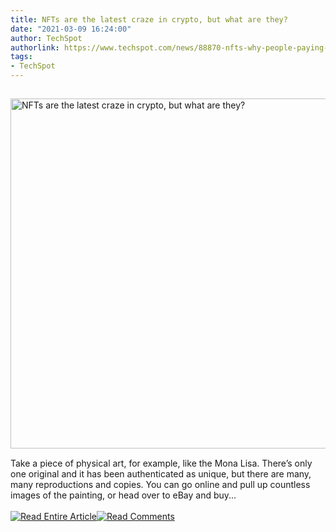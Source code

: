 ```yaml
---
title: NFTs are the latest craze in crypto, but what are they?
date: "2021-03-09 16:24:00"
author: TechSpot
authorlink: https://www.techspot.com/news/88870-nfts-why-people-paying-millions-own-them.html
tags:
- TechSpot
---
```

<a href="https://www.techspot.com/news/88870-nfts-why-people-paying-millions-own-them.html" target="_blank"><img src="https://static.techspot.com/images2/news/ts3_thumbs/2021/03/2021-03-09-ts3_thumbs-d9e.jpg" width="800" height="560" style="padding: 15px 0" title="NFTs are the latest craze in crypto, but what are they?" /></a><br />Take a piece of physical art, for example, like the Mona Lisa. There’s only one original and it has been authenticated as unique, but there are many, many reproductions and copies. You can go online and pull up countless images of the painting, or head over to eBay and buy...<br /><br /><a href="https://www.techspot.com/news/88870-nfts-why-people-paying-millions-own-them.html"><img src="https://static.techspot.com/images/rss/rss_buttons_01.png" border="0" alt="Read Entire Article" /></a><a href="https://www.techspot.com/news/88870-nfts-why-people-paying-millions-own-them.html#comments"><img src="https://static.techspot.com/images/rss/rss_buttons_02.png" border="0" alt="Read Comments" /></a><br /><br />